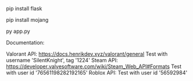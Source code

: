 pip install flask

pip install mojang

py app.py

Documentation:

Valorant API: https://docs.henrikdev.xyz/valorant/general
    Test with username 'SilentKnight', tag '1224'
Steam API: https://developer.valvesoftware.com/wiki/Steam_Web_API#Formats
    Test with user id '76561198282192165'
Roblox API:
    Test with user id '56592984'